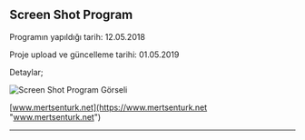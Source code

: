 ## Screen Shot Program

Programın yapıldığı tarih: 12.05.2018

Proje upload ve güncelleme tarihi: 01.05.2019

Detaylar;

![Screen Shot Program Görseli](https://i0.wp.com/mertsenturk.net/wp-content/uploads/2018/05/Screenshot_1.png?resize=361%2C142 "Screen Shot Program Görseli")

[www.mertsenturk.net](https://www.mertsenturk.net "www.mertsenturk.net")

------------
